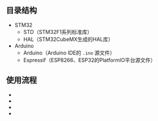 ## 目录结构
- STM32
  - STD（STM32F1系列标准库）
  - HAL（STM32CubeMX生成的HAL库）
- Arduino
  - Arduino（Arduino IDE的 `.ino` 源文件）
  - Espressif（ESP8266、ESP32的PlatformIO平台源文件）
  
## 使用流程
 -
 -
 -
 -